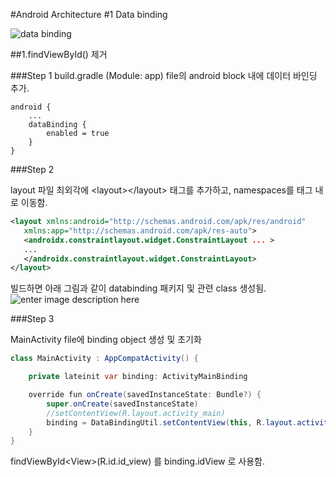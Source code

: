 #Android Architecture \#1 Data binding


![data binding](https://user-images.githubusercontent.com/60108801/73315298-0faeaf00-4273-11ea-8b36-96f540883737.png)


##1.findViewById() 제거

###Step 1
build.gradle (Module: app) file의 android block 내에 데이터 바인딩 추가.

```
android {
    ...
    dataBinding {
        enabled = true
    }
}
```

###Step 2

layout 파일 최외각에  \<layout\>\</layout\> 태그를 추가하고, namespaces를 태그 내로 이동함.

```xml
<layout xmlns:android="http://schemas.android.com/apk/res/android"
   xmlns:app="http://schemas.android.com/apk/res-auto">
   <androidx.constraintlayout.widget.ConstraintLayout ... >
   ...
   </androidx.constraintlayout.widget.ConstraintLayout>
</layout>
```

빌드하면 아래 그림과 같이 databinding 패키지 및 관련 class 생성됨.
![enter image description here](https://user-images.githubusercontent.com/60108801/73413477-288c9280-434f-11ea-8a16-c70b68f4aa31.png)

###Step 3

MainActivity file에 binding object 생성 및 초기화
```java
class MainActivity : AppCompatActivity() {

    private lateinit var binding: ActivityMainBinding

    override fun onCreate(savedInstanceState: Bundle?) {
        super.onCreate(savedInstanceState)
        //setContentView(R.layout.activity_main)
        binding = DataBindingUtil.setContentView(this, R.layout.activity_main)
    }
}
```

findViewById\<View\>(R.id.id_view) 를 binding.idView 로 사용함.
